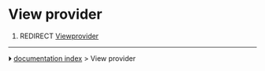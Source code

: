 # View provider
1.  REDIRECT [Viewprovider](Viewprovider.md)



---
⏵ [documentation index](../README.md) > View provider
